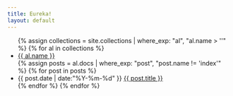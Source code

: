 ```yaml
---
title: Eureka!
layout: default
---
```


<ul class="listing">
{% assign collections = site.collections | where_exp: "al", "al.name > ''" %}
{% for al in collections %}
  <li class="listing-seperator" id="{{ al.name }}">
  <a href="{{ al.url }}" title="{{ al.name }}">{{ al.name }}</a>
  </li>
  {% assign posts = al.docs | where_exp: "post", "post.name != 'index'" %}
  {% for post in posts %}
  <li class="listing-item">
  <time datetime="{{ post.date | date:"%Y-%m-%d" }}">{{ post.date | date:"%Y-%m-%d" }}</time>
  <a href="{{ post.url }}" title="{{ post.title }}">{{ post.title }}</a>
  </li>
{% endfor %}
{% endfor %}
</ul>

